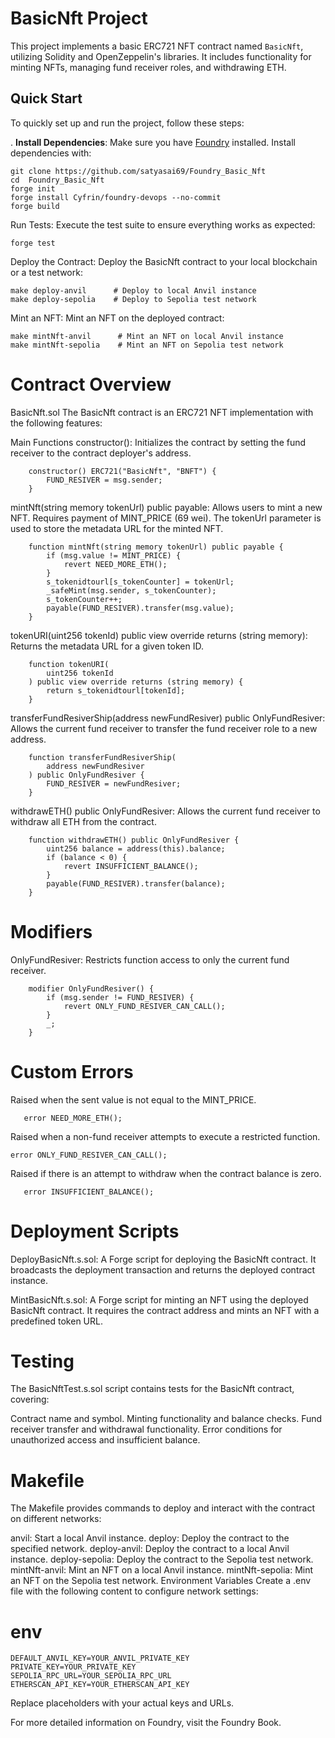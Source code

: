 # BasicNft Project

This project implements a basic ERC721 NFT contract named `BasicNft`, utilizing Solidity and OpenZeppelin's libraries. It includes functionality for minting NFTs, managing fund receiver roles, and withdrawing ETH.

## Quick Start

To quickly set up and run the project, follow these steps:

. **Install Dependencies**:
Make sure you have [Foundry](https://book.getfoundry.sh/) installed. Install dependencies with:

```
git clone https://github.com/satyasai69/Foundry_Basic_Nft
cd  Foundry_Basic_Nft
forge init
forge install Cyfrin/foundry-devops --no-commit
forge build
```

Run Tests:
Execute the test suite to ensure everything works as expected:

```
forge test
```

Deploy the Contract:
Deploy the BasicNft contract to your local blockchain or a test network:

```
make deploy-anvil      # Deploy to local Anvil instance
make deploy-sepolia    # Deploy to Sepolia test network
```

Mint an NFT:
Mint an NFT on the deployed contract:

```
make mintNft-anvil      # Mint an NFT on local Anvil instance
make mintNft-sepolia    # Mint an NFT on Sepolia test network
```

# Contract Overview
BasicNft.sol
The BasicNft contract is an ERC721 NFT implementation with the following features:

Main Functions
constructor(): Initializes the contract by setting the fund receiver to the contract deployer's address.

``` solidity
    constructor() ERC721("BasicNft", "BNFT") {
        FUND_RESIVER = msg.sender;
    }

```

mintNft(string memory tokenUrl) public payable: Allows users to mint a new NFT. Requires payment of MINT_PRICE (69 wei). The tokenUrl parameter is used to store the metadata URL for the minted NFT.

``` solidity
    function mintNft(string memory tokenUrl) public payable {
        if (msg.value != MINT_PRICE) {
            revert NEED_MORE_ETH();
        }
        s_tokenidtourl[s_tokenCounter] = tokenUrl;
        _safeMint(msg.sender, s_tokenCounter);
        s_tokenCounter++;
        payable(FUND_RESIVER).transfer(msg.value);
    }
```

tokenURI(uint256 tokenId) public view override returns (string memory): Returns the metadata URL for a given token ID.

``` solidity
    function tokenURI(
        uint256 tokenId
    ) public view override returns (string memory) {
        return s_tokenidtourl[tokenId];
    }
```


transferFundResiverShip(address newFundResiver) public OnlyFundResiver: Allows the current fund receiver to transfer the fund receiver role to a new address.

``` solidity
    function transferFundResiverShip(
        address newFundResiver
    ) public OnlyFundResiver {
        FUND_RESIVER = newFundResiver;
    }
```


withdrawETH() public OnlyFundResiver: Allows the current fund receiver to withdraw all ETH from the contract.

``` solidity
    function withdrawETH() public OnlyFundResiver {
        uint256 balance = address(this).balance;
        if (balance < 0) {
            revert INSUFFICIENT_BALANCE();
        }
        payable(FUND_RESIVER).transfer(balance);
    }
```


# Modifiers

OnlyFundResiver: Restricts function access to only the current fund receiver.

```solidity
    modifier OnlyFundResiver() {
        if (msg.sender != FUND_RESIVER) {
            revert ONLY_FUND_RESIVER_CAN_CALL();
        }
        _;
    }
```

# Custom Errors

 Raised when the sent value is not equal to the MINT_PRICE.
 ```solidity
    error NEED_MORE_ETH();
```

 Raised when a non-fund receiver attempts to execute a restricted function.
 ```solidity
 error ONLY_FUND_RESIVER_CAN_CALL();
```

 Raised if there is an attempt to withdraw when the contract balance is zero.
 ```solidity
    error INSUFFICIENT_BALANCE();
```

# Deployment Scripts

DeployBasicNft.s.sol: A Forge script for deploying the BasicNft contract. It broadcasts the deployment transaction and returns the deployed contract instance.

MintBasicNft.s.sol: A Forge script for minting an NFT using the deployed BasicNft contract. It requires the contract address and mints an NFT with a predefined token URL.

# Testing

The BasicNftTest.s.sol script contains tests for the BasicNft contract, covering:

Contract name and symbol.
Minting functionality and balance checks.
Fund receiver transfer and withdrawal functionality.
Error conditions for unauthorized access and insufficient balance.

# Makefile

The Makefile provides commands to deploy and interact with the contract on different networks:

anvil: Start a local Anvil instance.
deploy: Deploy the contract to the specified network.
deploy-anvil: Deploy the contract to a local Anvil instance.
deploy-sepolia: Deploy the contract to the Sepolia test network.
mintNft-anvil: Mint an NFT on a local Anvil instance.
mintNft-sepolia: Mint an NFT on the Sepolia test network.
Environment Variables
Create a .env file with the following content to configure network settings:

# env

```
DEFAULT_ANVIL_KEY=YOUR_ANVIL_PRIVATE_KEY
PRIVATE_KEY=YOUR_PRIVATE_KEY
SEPOLIA_RPC_URL=YOUR_SEPOLIA_RPC_URL
ETHERSCAN_API_KEY=YOUR_ETHERSCAN_API_KEY
```

Replace placeholders with your actual keys and URLs.

For more detailed information on Foundry, visit the Foundry Book.

